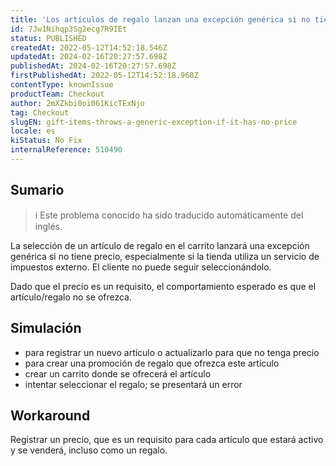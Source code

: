 ```yaml
---
title: 'Los artículos de regalo lanzan una excepción genérica si no tienen precio'
id: 7Jw1Nihqp3Sg2ecg7R9IEt
status: PUBLISHED
createdAt: 2022-05-12T14:52:18.546Z
updatedAt: 2024-02-16T20:27:57.698Z
publishedAt: 2024-02-16T20:27:57.698Z
firstPublishedAt: 2022-05-12T14:52:18.968Z
contentType: knownIssue
productTeam: Checkout
author: 2mXZkbi0oi061KicTExNjo
tag: Checkout
slugEN: gift-items-throws-a-generic-exception-if-it-has-no-price
locale: es
kiStatus: No Fix
internalReference: 510490
---
```


## Sumario

>ℹ️ Este problema conocido ha sido traducido automáticamente del inglés.


La selección de un artículo de regalo en el carrito lanzará una excepción genérica si no tiene precio, especialmente si la tienda utiliza un servicio de impuestos externo. El cliente no puede seguir seleccionándolo.

Dado que el precio es un requisito, el comportamiento esperado es que el artículo/regalo no se ofrezca.



## Simulación


- para registrar un nuevo artículo o actualizarlo para que no tenga precio
- para crear una promoción de regalo que ofrezca este artículo
- crear un carrito donde se ofrecerá el artículo
- intentar seleccionar el regalo; se presentará un error



## Workaround


Registrar un precio, que es un requisito para cada artículo que estará activo y se venderá, incluso como un regalo.

